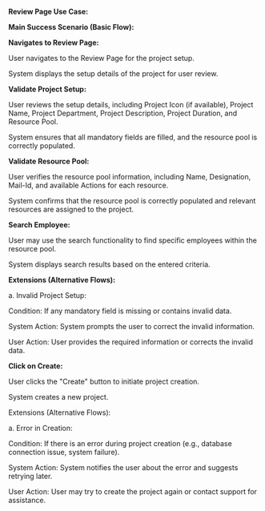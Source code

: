 ﻿**Review Page Use Case:**

**Main Success Scenario (Basic Flow):**

**Navigates to Review Page:**

User navigates to the Review Page for the project setup.

System displays the setup details of the project for user review.

**Validate Project Setup:**

User reviews the setup details, including Project Icon (if available), Project Name, Project Department, Project Description, Project Duration, and Resource Pool.

System ensures that all mandatory fields are filled, and the resource pool is correctly populated.

**Validate Resource Pool:**

User verifies the resource pool information, including Name, Designation, Mail-Id, and available Actions for each resource.

System confirms that the resource pool is correctly populated and relevant resources are assigned to the project.

**Search Employee:**

User may use the search functionality to find specific employees within the resource pool.

System displays search results based on the entered criteria.

**Extensions (Alternative Flows):**

a. Invalid Project Setup:

Condition: If any mandatory field is missing or contains invalid data.

System Action: System prompts the user to correct the invalid information.

User Action: User provides the required information or corrects the invalid data.

**Click on Create:**

User clicks the "Create" button to initiate project creation.

System creates a new project.

Extensions (Alternative Flows):

a. Error in Creation:

Condition: If there is an error during project creation (e.g., database connection issue, system failure).

System Action: System notifies the user about the error and suggests retrying later.

User Action: User may try to create the project again or contact support for assistance.
